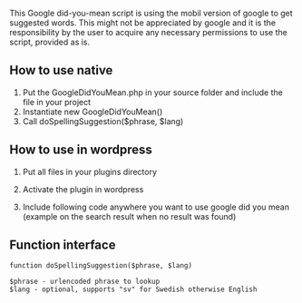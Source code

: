 This Google did-you-mean script is using the mobil version of google to get suggested words. This might not be appreciated by google and it is the responsibility by the user to acquire any necessary permissions to use the script, provided as is.

## How to use native

1. Put the GoogleDidYouMean.php in your source folder and include the file in your project
2. Instantiate new GoogleDidYouMean()
3. Call doSpellingSuggestion($phrase, $lang)

## How to use in wordpress

1. Put all files in your plugins directory
2. Activate the plugin in wordpress
3. Include following code anywhere you want to use google did you mean (example on the search result when no result was found)

	<?php
		if( function_exists('google_suggestion') ) { google_suggestion(); }
	?>
## Function interface

	function doSpellingSuggestion($phrase, $lang)

	$phrase - urlencoded phrase to lookup
	$lang - optional, supports "sv" for Swedish otherwise English